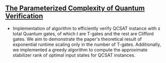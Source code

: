 ## [The Parameterized Complexity of Quantum Verification](https://arxiv.org/abs/2202.08119)
* Implementation of algorithm to efficiently verify QCSAT instance with $s$ total Quantum gates, of which $t$ are T-gates and the rest are Clifford gates. We aim to demonstrate the paper's theoretical result of exponential runtime scaling only in the number of T-gates.
Additionally, we implemented a greedy algorithm to compute the approximate stabilizer rank of optimal input states for QCSAT instances.
